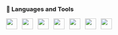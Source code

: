 ### 🧰 Languages and Tools 
<img align="left" width="30px" style="padding-right:10px;"  src="https://cdn.jsdelivr.net/gh/devicons/devicon@latest/icons/python/python-original.svg" />
<img align="left" width="30px" style="padding-right:10px;"  src="https://cdn.jsdelivr.net/gh/devicons/devicon@latest/icons/react/react-original.svg" /> 
<img align="left" width="30px" style="padding-right:10px;"  src="https://cdn.jsdelivr.net/gh/devicons/devicon@latest/icons/firebase/firebase-original.svg" /> 
<img align="left" width="30px" style="padding-right:10px;"  src="https://cdn.jsdelivr.net/gh/devicons/devicon@latest/icons/algolia/algolia-original.svg"/>
<img align="left" width="30px" style="padding-right:10px;"  src="https://cdn.jsdelivr.net/gh/devicons/devicon@latest/icons/java/java-original.svg" /> 
<img align="left" width="30px" style="padding-right:10px;"  src="https://cdn.jsdelivr.net/gh/devicons/devicon@latest/icons/javascript/javascript-original.svg" />
<img align="left" width="30px" style="padding-right:10px;"  src="https://cdn.jsdelivr.net/gh/devicons/devicon@latest/icons/flask/flask-original.svg" /> 


<br>
